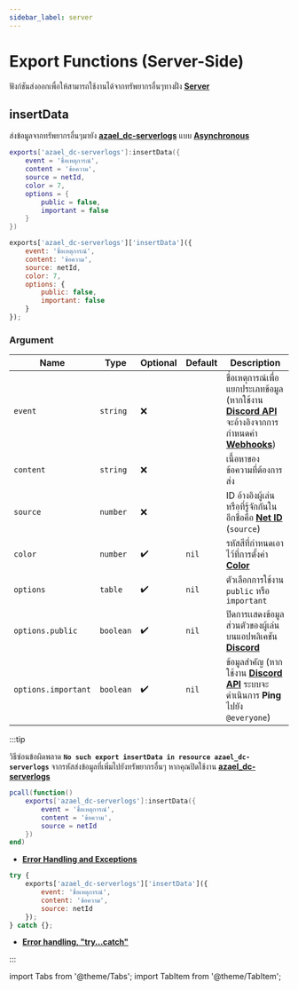 ```yaml
---
sidebar_label: server
---
```


# Export Functions (Server-Side)

ฟังก์ชันส่งออกเพื่อให้สามารถใช้งานได้จากทรัพยากรอื่นๆทางฝั่ง **[Server](https://en.wikipedia.org/wiki/Server-side)**

## insertData

ส่งข้อมูลจากทรัพยากรอื่นๆมายัง **[azael_dc-serverlogs](../)** แบบ **[Asynchronous](https://en.wikipedia.org/wiki/Asynchrony_(computer_programming))**

<Tabs>
<TabItem value="lua" label="Lua">

```lua
exports['azael_dc-serverlogs']:insertData({
    event = 'ชื่อเหตุการณ์',
    content = 'ข้อความ',
    source = netId,
    color = 7,
    options = {
        public = false,
        important = false
    }
})
```

</TabItem>
<TabItem value="javascript" label="JavaScript">

```js
exports['azael_dc-serverlogs']['insertData']({
    event: 'ชื่อเหตุการณ์',
    content: 'ข้อความ',
    source: netId,
    color: 7,
    options: {
        public: false,
        important: false
    }
});
```

</TabItem>
</Tabs>

### Argument

| Name                    | Type               | Optional           | Default                                      | Description                                                
|-------------------------|--------------------|--------------------|----------------------------------------------|--------------------------------------------------
| `event`                 | `string`           | ❌                 |                                              | ชื่อเหตุการณ์เพื่อแยกประเภทข้อมูล (หากใช้งาน **[Discord API](../config/server#discord-api)** จะอ้างอิงจากการกำหนดค่า **[Webhooks](../config/server#webhooks)**)
| `content`               | `string`           | ❌                 |                                              | เนื้อหาของข้อความที่ต้องการส่ง
| `source`                | `number`           | ❌                 |                                              | ID อ้างอิงผู้เล่น หรือที่รู้จักกันในอีกชื่อคือ **[Net ID](https://docs.fivem.net/docs/scripting-manual/networking/ids/#server-id)** (`source`)
| `color`                 | `number`           | ✔️                 | `nil`                                        | รหัสสีที่กำหนดเอาไว้ที่การตั้งค่า **[Color](../config/server#color)**
| `options`               | `table`            | ✔️                 | `nil`                                        | ตัวเลือกการใช้งาน `public` หรือ `important`
| `options.public`        | `boolean`          | ✔️                 | `nil`                                        | ปิดการเเสดงข้อมูลส่วนตัวของผู้เล่นบนแอปพลิเคชัน **[Discord](https://discord.com/)**
| `options.important`     | `boolean`          | ✔️                 | `nil`                                        | ข้อมูลสำคัญ (หากใช้งาน **[Discord API](../config/server#discord-api)** ระบบจะดำเนินการ **Ping** ไปยัง `@everyone`)

:::tip

วิธีซ่อนข้อผิดพลาด **`No such export insertData in resource azael_dc-serverlogs`** จากรหัสส่งข้อมูลที่เพิ่มไปยังทรัพยากรอื่นๆ หากคุณปิดใช้งาน **[azael_dc-serverlogs](../#ยกเลิกใช้งาน)**

<Tabs>
<TabItem value="lua" label="Lua">

```lua
pcall(function()
    exports['azael_dc-serverlogs']:insertData({
        event = 'ชื่อเหตุการณ์',
        content = 'ข้อความ',
        source = netId
    })
end)
```

- **[Error Handling and Exceptions](https://www.lua.org/pil/8.4.html)**

</TabItem>
<TabItem value="javascript" label="JavaScript">

```js
try {
    exports['azael_dc-serverlogs']['insertData']({
        event: 'ชื่อเหตุการณ์',
        content: 'ข้อความ',
        source: netId
    });
} catch {};
```

- **[Error handling, "try...catch"](https://javascript.info/try-catch)**

</TabItem>
</Tabs>

:::

import Tabs from '@theme/Tabs';
import TabItem from '@theme/TabItem';
